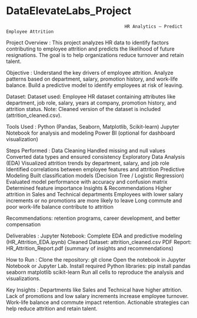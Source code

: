 # DataElevateLabs_Project
                                                 HR Analytics – Predict Employee Attrition

Project Overview :
This project analyzes HR data to identify factors contributing to employee attrition and predicts the likelihood of future resignations. The goal is to help organizations reduce turnover and retain talent.

Objective :
Understand the key drivers of employee attrition.
Analyze patterns based on department, salary, promotion history, and work-life balance.
Build a predictive model to identify employees at risk of leaving.

Dataset:
Dataset used: Employee HR dataset containing attributes like department, job role, salary, years at company, promotion history, and attrition status.
Note: Cleaned version of the dataset is included (attrition_cleaned.csv).

Tools Used :
Python (Pandas, Seaborn, Matplotlib, Scikit-learn)
Jupyter Notebook for analysis and modeling
Power BI (optional for dashboard visualization)

Steps Performed :
Data Cleaning
Handled missing and null values
Converted data types and ensured consistency
Exploratory Data Analysis (EDA)
Visualized attrition trends by department, salary, and job role
Identified correlations between employee features and attrition
Predictive Modeling
Built classification models (Decision Tree / Logistic Regression)
Evaluated model performance with accuracy and confusion matrix
Determined feature importance
Insights & Recommendations
Higher attrition in Sales and Technical departments
Employees with lower salary increments or no promotions are more likely to leave
Long commute and poor work-life balance contribute to attrition

Recommendations: retention programs, career development, and better compensation

Deliverables :
Jupyter Notebook: Complete EDA and predictive modeling (HR_Attrition_EDA.ipynb)
Cleaned Dataset: attrition_cleaned.csv
PDF Report: HR_Attrition_Report.pdf (summary of insights and recommendations)

How to Run :
Clone the repository:
git clone <your-repo-link>
Open the notebook in Jupyter Notebook or Jupyter Lab.
Install required Python libraries:
pip install pandas seaborn matplotlib scikit-learn
Run all cells to reproduce the analysis and visualizations.

Key Insights :
Departments like Sales and Technical have higher attrition.
Lack of promotions and low salary increments increase employee turnover.
Work-life balance and commute impact retention.
Actionable strategies can help reduce attrition and retain talent.
